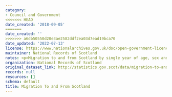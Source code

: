 ```yaml
---
category:
- Council and Government
<<<<<<< HEAD
date_created: '2018-09-05'
=======
date_created: ''
>>>>>>> a6db50550d20e3ae2582ddf2ea03d7ead19bca70
date_updated: '2022-07-13'
license: https://www.nationalarchives.gov.uk/doc/open-government-licence/version/3/
maintainer: National Records of Scotland
notes: <p>Migration to and from Scotland by single year of age, sex and year.</p>
organization: National Records of Scotland
original_dataset_link: http://statistics.gov.scot/data/migration-to-and-from-scotland
records: null
resources: []
schema: default
title: Migration To and From Scotland
---
```


